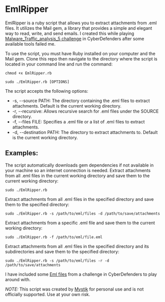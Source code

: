 # EmlRipper

EmlRipper is a ruby script that allows you to extract attachments from .eml files. It utilizes the Mail gem, a library that provides a simple and elegant way to read, write, and send emails. I created this while playing [Malware_Traffic_analysis_5 challenge](https://cyberdefenders.org/blueteam-ctf-challenges/58) in CyberDefenders after some available tools failed me.

To use the script, you must have Ruby installed on your computer and the Mail gem. Clone this repo then navigate to the directory where the script is located in your command line and run the command:

`chmod +x EmlRipper.rb`

`sudo ./EmlRipper.rb [OPTIONS]`

The script accepts the following options:

* -s, --source PATH: The directory containing the .eml files to extract attachments. Default is the current working directory.
* -r, --recursive: Allows recursive search for .eml files under the SOURCE directory.
* -f, --files FILE: Specifies a .eml file or a list of .eml files to extract attachments.
* -d, --destination PATH: The directory to extract attachments to. Default is the current working directory.

## Examples:
The script automatically downloads gem dependencies if not available in your machine so an internet connection is needed.
Extract attachments from all .eml files in the current working directory and save them to the current working directory:

```sudo ./EmlRipper.rb```

Extract attachments from all .eml files in the specified directory and save them to the specified directory:

```sudo ./EmlRipper.rb -s /path/to/eml/files -d /path/to/save/attachments```

Extract attachments from a specific .eml file and save them to the current working directory:

```sudo ./EmlRipper.rb -f /path/to/eml/file.eml```

Extract attachments from all .eml files in the specified directory and its subdirectories and save them to the specified directory:

```sudo ./EmlRipper.rb -s /path/to/eml/files -r -d /path/to/save/attachments```

I have included some [Eml files](https://github.com/mystickev/My-DFIR-toolset/tree/main/EmlRipper/test-eml) from a challenge in CyberDefenders to play around with.

*NOTE:* This script was created by [Mystik](https://twitter.com/Mystik_kev) for personal use and is not officially supported. Use at your own risk.
